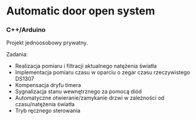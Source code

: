# Automatic door open system
### C++/Arduino

Projekt jednoosobowy prywatny.

Zadania: 
- Realizacja pomiaru i filtracji aktualnego natężenia światła
- Implementacja pomiaru czasu w oparciu o zegar czasu rzeczywistego DS1307
- Kompensacja dryfu timera
- Sygnalizacja stanu wewnętrznego za pomocą diód
- Automatyczne otwieranie/zamykanie drzwi w zależności od czasu/natężenia światła
- Tryb ręcznego sterowania
